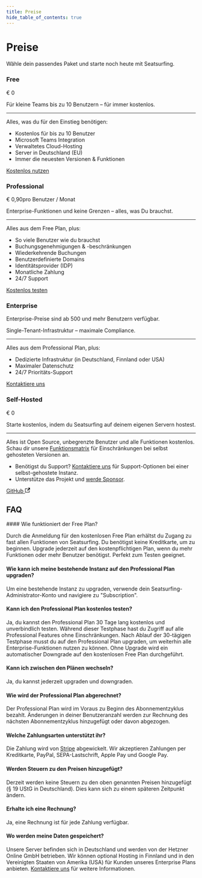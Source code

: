 ```yaml
---
title: Preise
hide_table_of_contents: true
---
```


# Preise

Wähle dein passendes Paket und starte noch heute mit Seatsurfing.

<section className="pricing-models">
    <div className="pricing-model pricing-model-free">
        <h3>Free</h3>
        <p className="pricing-price">€ 0</p>
        <p>Für kleine Teams bis zu 10 Benutzern – für immer kostenlos.</p>
        <hr />
        <p>Alles, was du für den Einstieg benötigen:</p>
        <ul class="fa-ul">
            <li><span class="fa-li"><i class="fa-solid fa-circle-check"></i></span> Kostenlos für bis zu 10 Benutzer</li>
            <li><span class="fa-li"><i class="fa-solid fa-circle-check"></i></span> Microsoft Teams Integration</li>
            <li><span class="fa-li"><i class="fa-solid fa-circle-check"></i></span> Verwaltetes Cloud-Hosting</li>
            <li><span class="fa-li"><i class="fa-solid fa-circle-check"></i></span> Server in Deutschland (EU)</li>
            <li><span class="fa-li"><i class="fa-solid fa-circle-check"></i></span> Immer die neuesten Versionen &amp; Funktionen</li>
        </ul>
        <a href="/de/sign-up" className="button button--primary button--lg">Kostenlos nutzen</a>
    </div>
    <div className="pricing-model pricing-model-highlight border-gradient-purple">
        <h3>Professional</h3>
        <p className="pricing-price">€ 0,90<span className="pricing-price-suffix">pro Benutzer / Monat</span></p>
        <p>Enterprise-Funktionen und keine Grenzen – alles, was Du brauchst.</p>
        <hr />
        <p>Alles aus dem Free Plan, plus:</p>
        <ul class="fa-ul">
            <li><span class="fa-li"><i class="fa-solid fa-circle-check"></i></span> So viele Benutzer wie du brauchst</li>
            <li><span class="fa-li"><i class="fa-solid fa-circle-check"></i></span> Buchungsgenehmigungen & -beschränkungen</li>
            <li><span class="fa-li"><i class="fa-solid fa-circle-check"></i></span> Wiederkehrende Buchungen</li>
            <li><span class="fa-li"><i class="fa-solid fa-circle-check"></i></span> Benutzerdefinierte Domains</li>
            <li><span class="fa-li"><i class="fa-solid fa-circle-check"></i></span> Identitätsprovider (IDP)</li>
            <li><span class="fa-li"><i class="fa-solid fa-circle-check"></i></span> Monatliche Zahlung</li>
            <li><span class="fa-li"><i class="fa-solid fa-circle-check"></i></span> 24/7 Support</li>
        </ul>
        <a href="/de/sign-up?paid" className="button button--primary button--lg button-gradient">Kostenlos testen</a>
    </div>
     <div className="pricing-model pricing-model-enterprise">
        <h3>Enterprise</h3>
        <p className="pricing-price"><span className="pricing-enterprise">Enterprise-Preise sind ab 500 und mehr Benutzern verfügbar.</span></p>
        <p>Single-Tenant-Infrastruktur – maximale Compliance.</p>
        <hr />
        <p>Alles aus dem Professional Plan, plus:</p>
        <ul class="fa-ul">
            <li><span class="fa-li"><i class="fa-solid fa-circle-check"></i></span> Dedizierte Infrastruktur (in Deutschland, Finnland oder USA)</li>
            <li><span class="fa-li"><i class="fa-solid fa-circle-check"></i></span> Maximaler Datenschutz</li>
            <li><span class="fa-li"><i class="fa-solid fa-circle-check"></i></span> 24/7 Prioritäts-Support</li>
        </ul>
        <a href="/de/contact" target="_blank" className="button button--primary button--lg">Kontaktiere uns</a>
    </div>
    <div className="pricing-model pricing-model-oss">
        <h3>Self-Hosted</h3>
        <p className="pricing-price">€ 0</p>
        <p>Starte kostenlos, indem du Seatsurfing auf deinem eigenen Servern hostest.</p>
        <hr />
        <p>Alles ist Open Source, unbegrenzte Benutzer und alle Funktionen kostenlos. Schau dir unsere <a href="/de/features">Funktionsmatrix</a> für Einschränkungen bei selbst gehosteten Versionen an.</p>
        <ul class="fa-ul">
            <li class="margin-bottom--md"><span class="fa-li"><i class="fa-solid fa-headset"></i></span> Benötigst du Support? <a href="https://github.com/sponsors/seatsurfing" target="_blank">Kontaktiere uns</a> für Support-Optionen bei einer selbst-gehostete Instanz.</li>
            <li><span class="fa-li"><i class="fa-solid fa-hand-holding-heart"></i></span> Unterstütze das Projekt und <a href="https://github.com/sponsors/seatsurfing" target="_blank">werde Sponsor</a>.</li>
        </ul>
        <a href="https://github.com/seatsurfing/seatsurfing" target="_blank" className="button button--secondary button--lg">GitHub <svg width="13.5" height="13.5" aria-hidden="true" viewBox="0 0 24 24" className="iconExternalLink_node_modules-@docusaurus-theme-classic-lib-theme-Icon-ExternalLink-styles-module"><path fill="currentColor" d="M21 13v10h-21v-19h12v2h-10v15h17v-8h2zm3-12h-10.988l4.035 4-6.977 7.07 2.828 2.828 6.977-7.07 4.125 4.172v-11z"></path></svg></a>
    </div>
</section>

## FAQ

<div className="faq">
#### Wie funktioniert der Free Plan?

Durch die Anmeldung für den kostenlosen Free Plan erhältst du Zugang zu fast allen Funktionen von Seatsurfing. Du benötigst keine Kreditkarte, um zu beginnen. Upgrade jederzeit auf den kostenpflichtigen Plan, wenn du mehr Funktionen oder mehr Benutzer benötigst. Perfekt zum Testen geeignet.

#### Wie kann ich meine bestehende Instanz auf den Professional Plan upgraden?

Um eine bestehende Instanz zu upgraden, verwende dein Seatsurfing-Administrator-Konto und navigiere zu "Subscription".

#### Kann ich den Professional Plan kostenlos testen?

Ja, du kannst den Professional Plan 30 Tage lang kostenlos und unverbindlich testen. Während dieser Testphase hast du Zugriff auf alle Professional Features ohne Einschränkungen. Nach Ablauf der 30-tägigen Testphase musst du auf den Professional Plan upgraden, um weiterhin alle Enterprise-Funktionen nutzen zu können. Ohne Upgrade wird ein automatischer Downgrade auf den kostenlosen Free Plan durchgeführt.

#### Kann ich zwischen den Plänen wechseln?

Ja, du kannst jederzeit upgraden und downgraden.

#### Wie wird der Professional Plan abgerechnet?

Der Professional Plan wird im Voraus zu Beginn des Abonnementzyklus bezahlt. Änderungen in deiner Benutzeranzahl werden zur Rechnung des nächsten Abonnementzyklus hinzugefügt oder davon abgezogen.

#### Welche Zahlungsarten unterstützt ihr?

Die Zahlung wird von [Stripe](https://stripe.com) abgewickelt. Wir akzeptieren Zahlungen per Kreditkarte, PayPal, SEPA-Lastschrift, Apple Pay und Google Pay.

#### Werden Steuern zu den Preisen hinzugefügt?

Derzeit werden keine Steuern zu den oben genannten Preisen hinzugefügt (§ 19 UStG in Deutschland). Dies kann sich zu einem späteren Zeitpunkt ändern.

#### Erhalte ich eine Rechnung?

Ja, eine Rechnung ist für jede Zahlung verfügbar.

#### Wo werden meine Daten gespeichert?

Unsere Server befinden sich in Deutschland und werden von der Hetzner Online GmbH betrieben. Wir können optional Hosting in Finnland und in den Vereinigten Staaten von Amerika (USA) für Kunden unseres Enterprise Plans anbieten. [Kontaktiere uns](/contact) für weitere Informationen.

</div>
